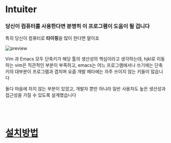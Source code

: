 # Intuiter

### 당신이 컴퓨터를 사용한다면 분명히 이 프로그램이 도움이 될 겁니다
특히 당신이 컴퓨터로 **타이핑**을 많이 한다면 말이죠


![preview](/screenshot/button.gif)

Vim 과 Emacs 모두 단축키가 해당 툴의 생산성의 핵심이라고 생각하는데, hjkl로 이동하는 vim은 직관적인 부분이 부족하고,  emacs는 어느 프로그램에서나 쓰기에는 단축키의 대부분이 프로그램과 겹치며 요즘 개발 메타에는 자주 쓰이지 않는 키들이 많습니다

둘다 마음에 차지 않는 부분이 있었고, 개발자 뿐만 아니라 일반 사용자도 높은 생산성과 접근성을 가질 수 있도록 설계했습니다


<br/>
<br/>

# [설치방법](./install)
